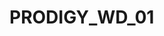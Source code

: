 # PRODIGY_WD_01 
<!---
anilkumargoke/anilkumargoke is a ✨ special ✨ repository because its `README.md` (this file) appears on your GitHub profile.
You can click the Preview link to take a look at your changes.
--->
